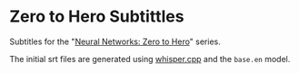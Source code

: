 # Zero to Hero Subtittles

Subtitles for the "[Neural Networks: Zero to Hero](https://karpathy.ai/zero-to-hero.html)" series.

The initial srt files are generated using [whisper.cpp](https://github.com/ggerganov/whisper.cpp) and the `base.en` model.
